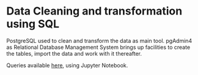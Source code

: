 # Data Cleaning and transformation using SQL

 PostgreSQL used to clean and transform the data as main tool. pgAdmin4 as Relational Database Management System brings up facilities to create the tables, import the data and work with it thereafter.
 
 Queries available [here](/Data%20Cleaning/Data_Cleaning_Nashville_Housing.sql), using Jupyter Notebook.